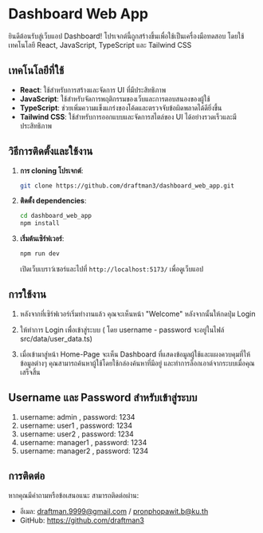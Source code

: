 
# Dashboard Web App

ยินดีต้อนรับสู่เว็บแอป Dashboard! โปรเจกต์นี้ถูกสร้างขึ้นเพื่อใช้เป็นเครื่องมือทดสอบ โดยใช้เทคโนโลยี React, JavaScript, TypeScript และ Tailwind CSS

## เทคโนโลยีที่ใช้

- **React**: ใช้สำหรับการสร้างและจัดการ UI ที่มีประสิทธิภาพ
- **JavaScript**: ใช้สำหรับจัดการพฤติกรรมของเว็บและการตอบสนองของผู้ใช้
- **TypeScript**: ช่วยเพิ่มความแข็งแกร่งของโค้ดและตรวจจับข้อผิดพลาดได้ดียิ่งขึ้น
- **Tailwind CSS**: ใช้สำหรับการออกแบบและจัดการสไตล์ของ UI ได้อย่างรวดเร็วและมีประสิทธิภาพ

## วิธีการติดตั้งและใช้งาน

1. **การ cloning โปรเจกต์**: 
   ```bash
   git clone https://github.com/draftman3/dashboard_web_app.git
   ```

2. **ติดตั้ง dependencies**:
   ```bash
   cd dashboard_web_app
   npm install
   ```

3. **เริ่มต้นเซิร์ฟเวอร์**:
   ```bash
   npm run dev
   ```

   เปิดเว็บเบราว์เซอร์และไปที่ `http://localhost:5173/` เพื่อดูเว็บแอป

## การใช้งาน

1. หลังจากที่เซิร์ฟเวอร์เริ่มทำงานแล้ว คุณจะเห็นหน้า "Welcome" หลังจากนั้นให้กดปุ่ม Login

2. ให้ทำการ Login เพื่อเข้าสู่ระบบ ( โดย username - password จะอยู่ในไฟล์ src/data/user_data.ts)

3. เมื่อเข้ามาสู่หน้า Home-Page จะเห็น Dashboard ที่แสดงข้อมูลผู้ใช้และแผงควบคุมที่ให้ข้อมูลต่างๆ คุณสามารถค้นหาผู้ใช้โดยใช้กล่องค้นหาที่มีอยู่ และทำการล็อกเอาต์จากระบบเมื่อคุณเสร็จสิ้น

## Username และ Password สำหรับเข้าสู่ระบบ

1. username: admin , password: 1234
2. username: user1 , password: 1234
3. username: user2 , password: 1234
4. username: manager1 , password: 1234
5. username: manager2 , password: 1234


## การติดต่อ

หากคุณมีคำถามหรือข้อเสนอแนะ สามารถติดต่อผ่าน:

- อีเมล: draftman.9999@gmail.com / pronphopawit.b@ku.th
- GitHub: https://github.com/draftman3
